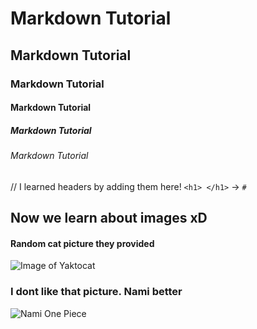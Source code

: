 # Markdown Tutorial
## Markdown Tutorial
### Markdown Tutorial
#### Markdown Tutorial
##### Markdown Tutorial
###### Markdown Tutorial

// I learned headers by adding them here! `<h1> </h1>` -> `#`


## Now we learn about images xD
#### Random cat picture they provided
![Image of Yaktocat](https://octodex.github.com/images/yaktocat.png)

### I dont like that picture. Nami better
![Nami One Piece](https://static1.cbrimages.com/wordpress/wp-content/uploads/2022/09/One-Piece-Nami.jpg)
